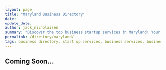 ```yaml
---
layout: page
title: "Maryland Business Directory"
date: 
update_date: 
author: jack_nicholaisen
summary: "Discover the top business startup services in Maryland! Your ultimate guide to launching a successful venture."  
permalink: /directory/maryland/
tags: business directory, start up services, business services, business lawyers, registered agents,
---
```




<h2>Coming Soon...</h2>

